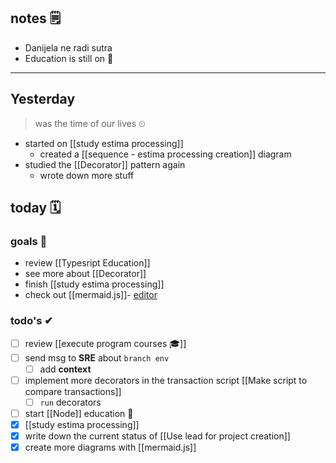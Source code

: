 ## notes 🗒
- Danijela ne radi sutra
- Education is still on 🎒

---
## Yesterday
> was the time of our lives ⏲

- started on [[study estima processing]]
	- created a [[sequence - estima processing creation]] diagram
- studied the [[Decorator]] pattern again
	- wrote down more stuff

## today 🗓

### goals 🏴
- review [[Typesript Education]]
- see more about [[Decorator]]
- finish [[study estima processing]]
- check out [[mermaid.js]]- [editor](https://www.mermaidchart.com/app/projects/c0dfe25c-1b2a-42c9-9b77-260bc9119ec7/diagrams/008d796-6e5e-490f-880a-93482b38c35a/version/v0.1/edit)

### todo's ✔
- [ ] review [[execute program courses 🎓]]
- [ ] send msg to **SRE** about `branch env`
	- [ ] add **context**
- [ ] implement more decorators in the transaction script [[Make script to compare transactions]]
	- [ ] `run` decorators
- [ ] start [[Node]] education 🎒
- [x] [[study estima processing]]
- [x] write down the current status of [[Use lead for project creation]]
- [x] create more diagrams with [[mermaid.js]]

